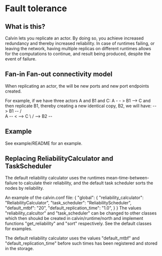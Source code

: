# Fault tolerance

## What is this?

Calvin lets you replicate an actor. By doing so, you achieve increased redundancy
and thereby increased reliability. In case of runtimes failing, or leaving the
network, having multiple replicas on different runtimes allows for the computations
to continue, and result being produced, despite the event of failure.

## Fan-in Fan-out connectivity model

When replicating an actor, the will be new ports and new port endpoints created.

For example, if we have three actors A and B1 and C:
A - - > B1 --> C
and then replicate B1, thereby creating a new identical copy, B2, we will have:
         --> B1 --
       /           \
A -- <               --> C
       \           /
         --> B2 --


## Example

See example/README for an example.

## Replacing ReliabilityCalculator and TaskScheduler

The default reliability calculator uses the runtimes
mean-time-between-failure to calculate their reliability, and
the default task scheduler sorts the nodes by reliability.

An example of the calvin.conf file:
{
    "global": {
        "reliability_calculator": "ReliabilityCalculator",
        "task_scheduler": "ReliabilityScheduler",
        "default_mtbf": "20",
        "default_replication_time": "1.0",
    }
}
The values "reliability_calcultor" and "task_scheduler" can be changed to other
classes which then shoukd be created in calvin/runtime/north and implement
functions "get_reliability" and "sort" respectively. See the default classes for
examples.

The default reliability calculator uses the values "default_mtbf" and "default_replication_time"
before such times has been registered and stored in the storage.
